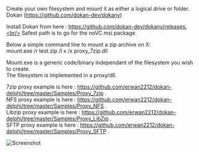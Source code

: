 Create your own filesystem and mount it as either a logical drive or folder.
Dokan (https://github.com/dokan-dev/dokany) <br/>


Install Dokan from here : https://github.com/dokan-dev/dokany/releases.<br/>
Safest path is to go for the noVC.msi package.<br/>

Below a simple command line to mount a zip archive on X:<br/>
mount.exe /r test.zip /l x /x proxy_7zip.dll <br/>

Mount.exe is a generic code/binary independant of the filesystem you wish to create. <br/>
The filesystem is implemented in a proxy/dll. <br/>

7zip proxy example is here : https://github.com/erwan2212/dokan-delphi/tree/master/Samples/Proxy_7zip . <br/>
NFS proxy example is here : https://github.com/erwan2212/dokan-delphi/tree/master/Samples/Proxy_NFS . <br/> 
Libzip proxy example is here : https://github.com/erwan2212/dokan-delphi/tree/master/Samples/Proxy_LibZip . <br/>
SFTP proxy example is here : https://github.com/erwan2212/dokan-delphi/tree/master/Samples/Proxy_SFTP . <br/>

![Screenshot](screenshot.png)


